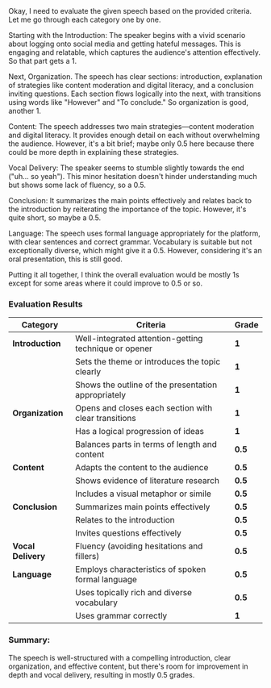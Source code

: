 <think>
Okay, I need to evaluate the given speech based on the provided criteria. Let me go through each category one by one.

Starting with the Introduction: The speaker begins with a vivid scenario about logging onto social media and getting hateful messages. This is engaging and relatable, which captures the 
audience's attention effectively. So that part gets a 1.

Next, Organization. The speech has clear sections: introduction, explanation of strategies like content moderation and digital literacy, and a conclusion inviting questions. Each section 
flows logically into the next, with transitions using words like "However" and "To conclude." So organization is good, another 1.

Content: The speech addresses two main strategies—content moderation and digital literacy. It provides enough detail on each without overwhelming the audience. However, it's a bit brief; 
maybe only 0.5 here because there could be more depth in explaining these strategies.

Vocal Delivery: The speaker seems to stumble slightly towards the end ("uh... so yeah"). This minor hesitation doesn't hinder understanding much but shows some lack of fluency, so a 0.5.

Conclusion: It summarizes the main points effectively and relates back to the introduction by reiterating the importance of the topic. However, it's quite short, so maybe a 0.5.

Language: The speech uses formal language appropriately for the platform, with clear sentences and correct grammar. Vocabulary is suitable but not exceptionally diverse, which might give it 
a 0.5. However, considering it's an oral presentation, this is still good.

Putting it all together, I think the overall evaluation would be mostly 1s except for some areas where it could improve to 0.5 or so.
</think>

### Evaluation Results  

| **Category**     | **Criteria**                                           | **Grade**  |
|------------------|--------------------------------------------------------|------------|
| **Introduction** | Well-integrated attention-getting technique or opener  | **1**      |
|                  | Sets the theme or introduces the topic clearly         | **1**      |
|                  | Shows the outline of the presentation appropriately    | **1**      |
| **Organization** | Opens and closes each section with clear transitions   | **1**      |
|                  | Has a logical progression of ideas                     | **1**      |
|                  | Balances parts in terms of length and content          | **0.5**    |
| **Content**      | Adapts the content to the audience                     | **0.5**    |
|                  | Shows evidence of literature research                  | **0.5**    |
|                  | Includes a visual metaphor or simile                   | **0.5**    |
| **Conclusion**   | Summarizes main points effectively                     | **0.5**    |
|                  | Relates to the introduction                            | **0.5**    |
|                  | Invites questions effectively                          | **0.5**    |
| **Vocal Delivery** | Fluency (avoiding hesitations and fillers)           | **0.5**    |
| **Language**     | Employs characteristics of spoken formal language      | **0.5**    |
|                  | Uses topically rich and diverse vocabulary             | **0.5**    |
|                  | Uses grammar correctly                                 | **1**      |

### Summary:
The speech is well-structured with a compelling introduction, clear organization, and effective content, but there's room for improvement in depth and vocal delivery, resulting in mostly 0.5 
grades.